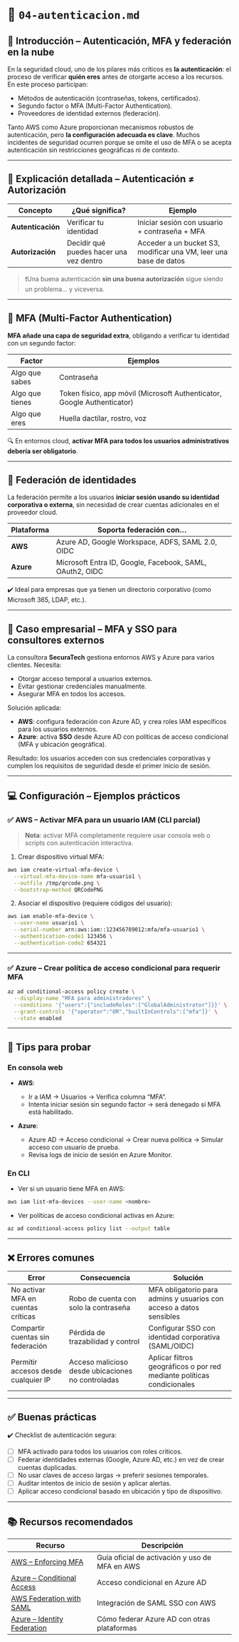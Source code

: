 # 📄 `04-autenticacion.md`

## 🧭 Introducción – Autenticación, MFA y federación en la nube

En la seguridad cloud, uno de los pilares más críticos es **la autenticación**: el proceso de verificar **quién eres** antes de otorgarte acceso a los recursos.
En este proceso participan:

* Métodos de autenticación (contraseñas, tokens, certificados).
* Segundo factor o MFA (Multi-Factor Authentication).
* Proveedores de identidad externos (federación).

Tanto AWS como Azure proporcionan mecanismos robustos de autenticación, pero **la configuración adecuada es clave**. Muchos incidentes de seguridad ocurren porque se omite el uso de MFA o se acepta autenticación sin restricciones geográficas ni de contexto.

---

## 🔎 Explicación detallada – Autenticación ≠ Autorización

| Concepto          | ¿Qué significa?                         | Ejemplo                                                          |
| ----------------- | --------------------------------------- | ---------------------------------------------------------------- |
| **Autenticación** | Verificar tu identidad                  | Iniciar sesión con usuario + contraseña + MFA                    |
| **Autorización**  | Decidir qué puedes hacer una vez dentro | Acceder a un bucket S3, modificar una VM, leer una base de datos |

> ❗Una buena autenticación **sin una buena autorización** sigue siendo un problema… y viceversa.

---

## 🔐 MFA (Multi-Factor Authentication)

**MFA añade una capa de seguridad extra**, obligando a verificar tu identidad con un segundo factor:

| Factor          | Ejemplos                                                                |
| --------------- | ----------------------------------------------------------------------- |
| Algo que sabes  | Contraseña                                                              |
| Algo que tienes | Token físico, app móvil (Microsoft Authenticator, Google Authenticator) |
| Algo que eres   | Huella dactilar, rostro, voz                                            |

🔍 En entornos cloud, **activar MFA para todos los usuarios administrativos debería ser obligatorio**.

---

## 🔁 Federación de identidades

La federación permite a los usuarios **iniciar sesión usando su identidad corporativa o externa**, sin necesidad de crear cuentas adicionales en el proveedor cloud.

| Plataforma | Soporta federación con…                                  |
| ---------- | -------------------------------------------------------- |
| **AWS**    | Azure AD, Google Workspace, ADFS, SAML 2.0, OIDC         |
| **Azure**  | Microsoft Entra ID, Google, Facebook, SAML, OAuth2, OIDC |

✔️ Ideal para empresas que ya tienen un directorio corporativo (como Microsoft 365, LDAP, etc.).

---

## 🏢 Caso empresarial – MFA y SSO para consultores externos

La consultora **SecuraTech** gestiona entornos AWS y Azure para varios clientes. Necesita:

* Otorgar acceso temporal a usuarios externos.
* Evitar gestionar credenciales manualmente.
* Asegurar MFA en todos los accesos.

Solución aplicada:

* **AWS**: configura federación con Azure AD, y crea roles IAM específicos para los usuarios externos.
* **Azure**: activa **SSO** desde Azure AD con políticas de acceso condicional (MFA y ubicación geográfica).

Resultado: los usuarios acceden con sus credenciales corporativas y cumplen los requisitos de seguridad desde el primer inicio de sesión.

---

## 💻 Configuración – Ejemplos prácticos

### ✅ AWS – Activar MFA para un usuario IAM (CLI parcial)

> **Nota**: activar MFA completamente requiere usar consola web o scripts con autenticación interactiva.

1. Crear dispositivo virtual MFA:

```bash
aws iam create-virtual-mfa-device \
  --virtual-mfa-device-name mfa-usuario1 \
  --outfile /tmp/qrcode.png \
  --bootstrap-method QRCodePNG
```

2. Asociar el dispositivo (requiere códigos del usuario):

```bash
aws iam enable-mfa-device \
  --user-name usuario1 \
  --serial-number arn:aws:iam::123456789012:mfa/mfa-usuario1 \
  --authentication-code1 123456 \
  --authentication-code2 654321
```

---

### ✅ Azure – Crear política de acceso condicional para requerir MFA

```bash
az ad conditional-access policy create \
  --display-name "MFA para administradores" \
  --conditions '{"users":{"includeRoles":["GlobalAdministrator"]}}' \
  --grant-controls '{"operator":"OR","builtInControls":["mfa"]}' \
  --state enabled
```

---

## 🧪 Tips para probar

### En consola web

* **AWS**:

  * Ir a IAM → Usuarios → Verifica columna “MFA”.
  * Intenta iniciar sesión sin segundo factor → será denegado si MFA está habilitado.

* **Azure**:

  * Azure AD → Acceso condicional → Crear nueva política → Simular acceso con usuario de prueba.
  * Revisa logs de inicio de sesión en Azure Monitor.

### En CLI

* Ver si un usuario tiene MFA en AWS:

```bash
aws iam list-mfa-devices --user-name <nombre>
```

* Ver políticas de acceso condicional activas en Azure:

```bash
az ad conditional-access policy list --output table
```

---

## ❌ Errores comunes

| Error                               | Consecuencia                                      | Solución                                                               |
| ----------------------------------- | ------------------------------------------------- | ---------------------------------------------------------------------- |
| No activar MFA en cuentas críticas  | Robo de cuenta con solo la contraseña             | MFA obligatorio para admins y usuarios con acceso a datos sensibles    |
| Compartir cuentas sin federación    | Pérdida de trazabilidad y control                 | Configurar SSO con identidad corporativa (SAML/OIDC)                   |
| Permitir accesos desde cualquier IP | Acceso malicioso desde ubicaciones no controladas | Aplicar filtros geográficos o por red mediante políticas condicionales |

---

## ✅ Buenas prácticas

✔️ Checklist de autenticación segura:

* [ ] MFA activado para todos los usuarios con roles críticos.
* [ ] Federar identidades externas (Google, Azure AD, etc.) en vez de crear cuentas duplicadas.
* [ ] No usar claves de acceso largas → preferir sesiones temporales.
* [ ] Auditar intentos de inicio de sesión y aplicar alertas.
* [ ] Aplicar acceso condicional basado en ubicación y tipo de dispositivo.

---

## 📚 Recursos recomendados

| Recurso                                                                                                          | Descripción                                    |
| ---------------------------------------------------------------------------------------------------------------- | ---------------------------------------------- |
| [AWS – Enforcing MFA](https://docs.aws.amazon.com/IAM/latest/UserGuide/id_credentials_mfa.html)                  | Guía oficial de activación y uso de MFA en AWS |
| [Azure – Conditional Access](https://learn.microsoft.com/en-us/azure/active-directory/conditional-access/)       | Acceso condicional en Azure AD                 |
| [AWS Federation with SAML](https://docs.aws.amazon.com/IAM/latest/UserGuide/id_roles_providers_saml.html)        | Integración de SAML SSO con AWS                |
| [Azure – Identity Federation](https://learn.microsoft.com/en-us/entra/fundamentals/identity-federation-overview) | Cómo federar Azure AD con otras plataformas    |
